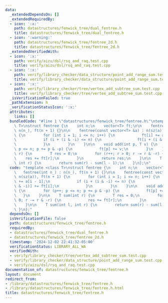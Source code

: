 ```yaml
---
data:
  _extendedDependsOn: []
  _extendedRequiredBy:
  - icon: ':x:'
    path: datastructures/fenwick_tree/dual_fentree.h
    title: datastructures/fenwick_tree/dual_fentree.h
  - icon: ':warning:'
    path: datastructures/fenwick_tree/fentree_2d.h
    title: datastructures/fenwick_tree/fentree_2d.h
  _extendedVerifiedWith:
  - icon: ':x:'
    path: verify/aizu/dsl/rsq_and_raq.test.cpp
    title: verify/aizu/dsl/rsq_and_raq.test.cpp
  - icon: ':x:'
    path: verify/library_checker/data_structure/point_add_range_sum.test.cpp
    title: verify/library_checker/data_structure/point_add_range_sum.test.cpp
  - icon: ':x:'
    path: verify/library_checker/tree/vertex_add_subtree_sum.test.cpp
    title: verify/library_checker/tree/vertex_add_subtree_sum.test.cpp
  _isVerificationFailed: true
  _pathExtension: h
  _verificationStatusIcon: ':x:'
  attributes:
    links: []
  bundledCode: "#line 1 \"datastructures/fenwick_tree/fentree.h\"\ntemplate <class\
    \ T>\nstruct fentree {\n    int n;\n    vector<T> ft;\n\n    fentree(int n_) :\
    \ n(n_), ft(n + 1) {}\n\n    fentree(const vector<T> &a) : n(sz(a)), ft(n + 1)\
    \ {\n        for (int i = 1; i <= n; i++) {\n            ft[i] += a[i - 1];\n\
    \            if (i + (i & -i) <= n) {\n                ft[i + (i & -i)] += ft[i];\n\
    \            }\n        }\n    }\n\n    void add(int p, T v) {\n        for (p++;\
    \ p <= n; p += p & -p) {\n            ft[p] += v;\n        }\n    }\n\n    T sum(int\
    \ r) {\n        T res = 0;\n        for (r++; r > 0; r -= r & -r) {\n        \
    \    res += ft[r];\n        }\n        return res;\n    }\n\n    T sum(int l,\
    \ int r) {\n        return sum(r) - sum(l - 1);\n    }\n};\n"
  code: "template <class T>\nstruct fentree {\n    int n;\n    vector<T> ft;\n\n \
    \   fentree(int n_) : n(n_), ft(n + 1) {}\n\n    fentree(const vector<T> &a) :\
    \ n(sz(a)), ft(n + 1) {\n        for (int i = 1; i <= n; i++) {\n            ft[i]\
    \ += a[i - 1];\n            if (i + (i & -i) <= n) {\n                ft[i + (i\
    \ & -i)] += ft[i];\n            }\n        }\n    }\n\n    void add(int p, T v)\
    \ {\n        for (p++; p <= n; p += p & -p) {\n            ft[p] += v;\n     \
    \   }\n    }\n\n    T sum(int r) {\n        T res = 0;\n        for (r++; r >\
    \ 0; r -= r & -r) {\n            res += ft[r];\n        }\n        return res;\n\
    \    }\n\n    T sum(int l, int r) {\n        return sum(r) - sum(l - 1);\n   \
    \ }\n};"
  dependsOn: []
  isVerificationFile: false
  path: datastructures/fenwick_tree/fentree.h
  requiredBy:
  - datastructures/fenwick_tree/dual_fentree.h
  - datastructures/fenwick_tree/fentree_2d.h
  timestamp: '2024-12-02 22:41:32-05:00'
  verificationStatus: LIBRARY_ALL_WA
  verifiedWith:
  - verify/library_checker/tree/vertex_add_subtree_sum.test.cpp
  - verify/library_checker/data_structure/point_add_range_sum.test.cpp
  - verify/aizu/dsl/rsq_and_raq.test.cpp
documentation_of: datastructures/fenwick_tree/fentree.h
layout: document
redirect_from:
- /library/datastructures/fenwick_tree/fentree.h
- /library/datastructures/fenwick_tree/fentree.h.html
title: datastructures/fenwick_tree/fentree.h
---
```

